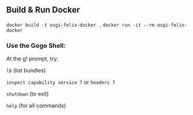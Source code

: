 ## Build & Run Docker 
`docker build -t osgi-felix-docker .`
`docker run -it --rm osgi-felix-docker`

### Use the Gogo Shell:
At the g! prompt, try:

`lb` (list bundles)

`inspect capability service 7` or `headers 7`

`shutdown` (to exit)

`help` (for all commands)